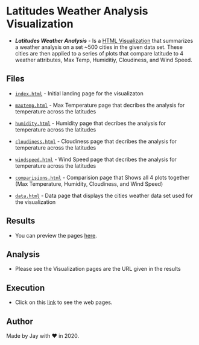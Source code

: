 # Latitudes Weather Analysis Visualization

- **_Latitudes Weather Analysis_** - Is a [HTML Visualization](https://jayhjman.github.io/Web-Design-Challenge/) that summarizes a weather analysis on a set ~500 cities in the given data set. These cities are then applied to a series of plots that compare latitude to 4 weather attributes, Max Temp, Humiditiy, Cloudiness, and Wind Speed.

## Files

- [`index.html`](index.html) - Initial landing page for the visualizaton

- [`maxtemp.html`](./WebVisualizations/maxtemp.html) - Max Temperature page that decribes the analysis for temperature across the latitudes

- [`humidity.html`](./WebVisualizations/humidity.html) - Humidity page that decribes the analysis for temperature across the latitudes

- [`cloudiness.html`](./WebVisualizations/cloudiness.html) - Cloudiness page that decribes the analysis for temperature across the latitudes

- [`windspeed.html`](./WebVisualizations/windspeed.html) - Wind Speed page that decribes the analysis for temperature across the latitudes

- [`comparisions.html`](./WebVisualizations/comparisions.html) - Comparision page that Shows all 4 plots together (Max Temperature, Humidity, Cloudiness, and Wind Speed)

- [`data.html`](./WebVisualizations/data.html) - Data page that displays the cities weather data set used for the visualization

## Results

- You can preview the pages [here](https://jayhjman.github.io/Web-Design-Challenge/).

## Analysis

- Please see the Visualization pages are the URL given in the results

## Execution

- Click on this [link](https://jayhjman.github.io/Web-Design-Challenge/) to see the web pages.

## Author

Made by Jay with :heart: in 2020.
